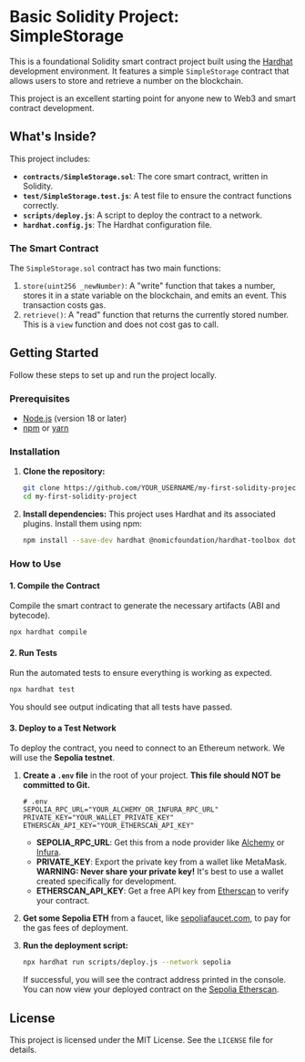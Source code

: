 # Basic Solidity Project: SimpleStorage

This is a foundational Solidity smart contract project built using the [Hardhat](https://hardhat.org/) development environment. It features a simple `SimpleStorage` contract that allows users to store and retrieve a number on the blockchain.

This project is an excellent starting point for anyone new to Web3 and smart contract development.

## What's Inside?

This project includes:
*   **`contracts/SimpleStorage.sol`**: The core smart contract, written in Solidity.
*   **`test/SimpleStorage.test.js`**: A test file to ensure the contract functions correctly.
*   **`scripts/deploy.js`**: A script to deploy the contract to a network.
*   **`hardhat.config.js`**: The Hardhat configuration file.

### The Smart Contract

The `SimpleStorage.sol` contract has two main functions:
1.  `store(uint256 _newNumber)`: A "write" function that takes a number, stores it in a state variable on the blockchain, and emits an event. This transaction costs gas.
2.  `retrieve()`: A "read" function that returns the currently stored number. This is a `view` function and does not cost gas to call.

## Getting Started

Follow these steps to set up and run the project locally.

### Prerequisites

*   [Node.js](https://nodejs.org/) (version 18 or later)
*   [npm](https://www.npmjs.com/) or [yarn](https://yarnpkg.com/)

### Installation

1.  **Clone the repository:**
    ```bash
    git clone https://github.com/YOUR_USERNAME/my-first-solidity-project.git
    cd my-first-solidity-project
    ```

2.  **Install dependencies:**
    This project uses Hardhat and its associated plugins. Install them using npm:
    ```bash
    npm install --save-dev hardhat @nomicfoundation/hardhat-toolbox dotenv
    ```

### How to Use

#### 1. Compile the Contract

Compile the smart contract to generate the necessary artifacts (ABI and bytecode).
```bash
npx hardhat compile
```

#### 2. Run Tests

Run the automated tests to ensure everything is working as expected.
```bash
npx hardhat test
```
You should see output indicating that all tests have passed.

#### 3. Deploy to a Test Network

To deploy the contract, you need to connect to an Ethereum network. We will use the **Sepolia testnet**.

1.  **Create a `.env` file** in the root of your project. **This file should NOT be committed to Git.**
    ```
    # .env
    SEPOLIA_RPC_URL="YOUR_ALCHEMY_OR_INFURA_RPC_URL"
    PRIVATE_KEY="YOUR_WALLET_PRIVATE_KEY"
    ETHERSCAN_API_KEY="YOUR_ETHERSCAN_API_KEY"
    ```
    *   **SEPOLIA_RPC_URL**: Get this from a node provider like [Alchemy](https://www.alchemy.com/) or [Infura](https://www.infura.io/).
    *   **PRIVATE_KEY**: Export the private key from a wallet like MetaMask. **WARNING: Never share your private key!** It's best to use a wallet created specifically for development.
    *   **ETHERSCAN_API_KEY**: Get a free API key from [Etherscan](https://etherscan.io/) to verify your contract.

2.  **Get some Sepolia ETH** from a faucet, like [sepoliafaucet.com](https://sepoliafaucet.com/), to pay for the gas fees of deployment.

3.  **Run the deployment script:**
    ```bash
    npx hardhat run scripts/deploy.js --network sepolia
    ```
    If successful, you will see the contract address printed in the console. You can now view your deployed contract on the [Sepolia Etherscan](https://sepolia.etherscan.io/).

## License

This project is licensed under the MIT License. See the `LICENSE` file for details.

